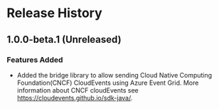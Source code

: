 # Release History

## 1.0.0-beta.1 (Unreleased)

### Features Added
- Added the bridge library to allow sending Cloud Native Computing Foundation(CNCF) CloudEvents using Azure Event Grid.
  More information about CNCF cloudEvents see https://cloudevents.github.io/sdk-java/.
